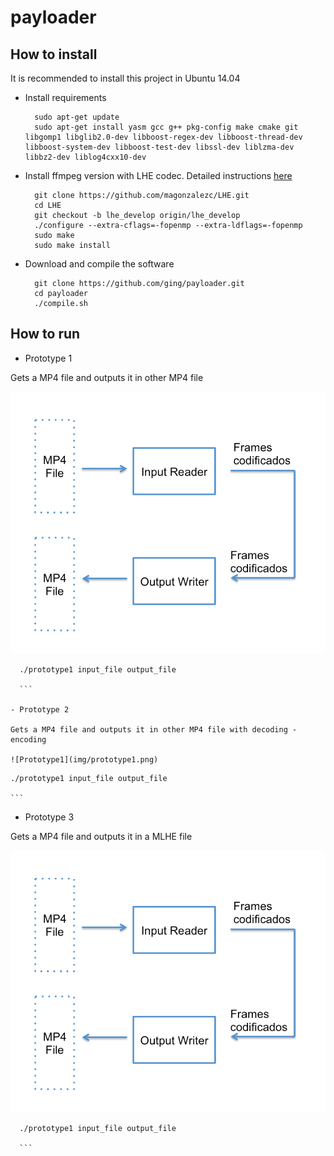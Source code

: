 # payloader

## How to install

It is recommended to install this project in Ubuntu 14.04 

- Install requirements

  ```
	sudo apt-get update
	sudo apt-get install yasm gcc g++ pkg-config make cmake git libgomp1 libglib2.0-dev libboost-regex-dev libboost-thread-dev libboost-system-dev libboost-test-dev libssl-dev liblzma-dev libbz2-dev liblog4cxx10-dev
  ```

- Install ffmpeg version with LHE codec. Detailed instructions [here](https://github.com/magonzalezc/LHE/tree/lhe_develop_video)

  ```
	git clone https://github.com/magonzalezc/LHE.git
	cd LHE
	git checkout -b lhe_develop origin/lhe_develop
	./configure --extra-cflags=-fopenmp --extra-ldflags=-fopenmp 
	sudo make
	sudo make install
  ```

- Download and compile the software

  ```
	git clone https://github.com/ging/payloader.git
	cd payloader
	./compile.sh
  ```

## How to run

- Prototype 1

Gets a MP4 file and outputs it in other MP4 file

![Prototype1](img/prototype1.png)

  ```
	./prototype1 input_file output_file

	```

- Prototype 2

Gets a MP4 file and outputs it in other MP4 file with decoding - encoding

![Prototype1](img/prototype1.png)

  ```
	./prototype1 input_file output_file

	```

- Prototype 3

Gets a MP4 file and outputs it in a MLHE file

![Prototype1](img/prototype1.png)

  ```
	./prototype1 input_file output_file

	```